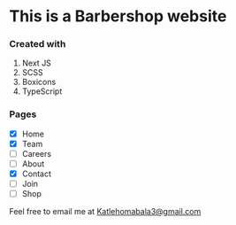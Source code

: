 # This is a Barbershop website

### Created with

1. Next JS
2. SCSS
3. Boxicons
4. TypeScript

### Pages

- [x] Home
- [x] Team
- [ ] Careers
- [ ] About
- [x] Contact
- [ ] Join
- [ ] Shop

Feel free to email me at [Katlehomabala3@gmail.com]("katlehomabala3@gmail.com")
